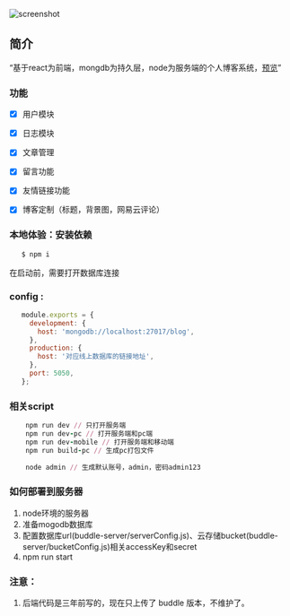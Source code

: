 ![screenshot](http://bucker-for-sae.oss-cn-hangzhou.aliyuncs.com/siteImagesBucket/e7f6c2c8-4331-4854-ad35-066bfac50a7a1619168848477.png)

## 简介
“基于react为前端，mongdb为持久层，node为服务端的个人博客系统，<a href="https://www.adaxh.site">预览</a>”

### 功能
- [x] 用户模块
- [x] 日志模块
- [x] 文章管理
- [x] 留言功能
- [x] 友情链接功能
- [x] 博客定制（标题，背景图，网易云评论）


### 本地体验：安装依赖

```ruby
   $ npm i
```

在启动前，需要打开数据库连接

### config :

```js
   module.exports = {
     development: {
       host: 'mongodb://localhost:27017/blog',
     },
     production: {
       host: '对应线上数据库的链接地址',
     },
     port: 5050,
   };
```
### 相关script
```ruby
    npm run dev // 只打开服务端
    npm run dev-pc // 打开服务端和pc端
    npm run dev-mobile // 打开服务端和移动端
    npm run build-pc // 生成pc打包文件
    
    node admin // 生成默认账号，admin，密码admin123
```


### 如何部署到服务器
1. node环境的服务器
2. 准备mogodb数据库
3. 配置数据库url(buddle-server/serverConfig.js)、云存储bucket(buddle-server/bucketConfig.js)相关accessKey和secret
4. npm run start

### 注意：

1. 后端代码是三年前写的，现在只上传了 buddle 版本，不维护了。
